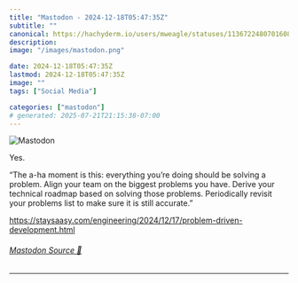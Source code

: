 ```yaml
---
title: "Mastodon - 2024-12-18T05:47:35Z"
subtitle: ""
canonical: https://hachyderm.io/users/mweagle/statuses/113672248070160801
description:
image: "/images/mastodon.png"

date: 2024-12-18T05:47:35Z
lastmod: 2024-12-18T05:47:35Z
image: ""
tags: ["Social Media"]

categories: ["mastodon"]
# generated: 2025-07-21T21:15:38-07:00
---
```

![Mastodon](/images/mastodon.png)

<p>Yes. </p><p>“The a-ha moment is this: everything you’re doing should be solving a problem. Align your team on the biggest problems you have. Derive your technical roadmap based on solving those problems. Periodically revisit your problems list to make sure it is still accurate.”</p><p><a href="https://staysaasy.com/engineering/2024/12/17/problem-driven-development.html" target="_blank" rel="nofollow noopener noreferrer" translate="no"><span class="invisible">https://</span><span class="ellipsis">staysaasy.com/engineering/2024</span><span class="invisible">/12/17/problem-driven-development.html</span></a></p>


###### [Mastodon Source 🐘](https://hachyderm.io/@mweagle/113672248070160801)

___
